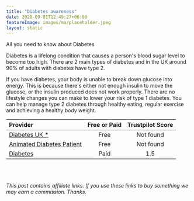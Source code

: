```yaml
---
title: "Diabetes awareness"
date: 2020-09-01T12:49:27+06:00
featureImage: images/ma/placeholder.jpeg
layout: static
---
```


All you need to know about Diabetes

Diabetes is a lifelong condition that causes a person's blood sugar level to become too high. There are 2 main types of diabetes and in the UK around 90% of adults with diabetes have type 2.

If you have diabetes, your body is unable to break down glucose into energy. This is because there's either not enough insulin to move the glucose, or the insulin produced does not work properly. 
There are no lifestyle changes you can make to lower your risk of type 1 diabetes. 
You can help manage type 2 diabetes through healthy eating, regular exercise and achieving a healthy body weight.

| Provider      | Free or Paid  |  Trustpilot Score  |
| :-----------          | :--------------:      |  :--------------:         |
| [Diabetes UK *](https://www.diabetes.org.uk/ ) |  Free | Not found | 
| [Animated Diabetes Patient](https://www.youtube.com/watch?v=JAjZv41iUJU) | Free | Not found | 
| [Diabetes](https://www.diabetes.co.uk/diet/nhs-diet-advice.html) | Paid | 1.5 |  

<br/><br/>

*This post contains affiliate links. If you use these links to buy something we may
earn a commission. Thanks.*






